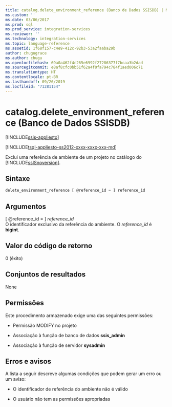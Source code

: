 ```yaml
---
title: catalog.delete_environment_reference (Banco de Dados SSISDB) | Microsoft Docs
ms.custom: ''
ms.date: 03/06/2017
ms.prod: sql
ms.prod_service: integration-services
ms.reviewer: ''
ms.technology: integration-services
ms.topic: language-reference
ms.assetid: 1f68f157-c4e9-412c-92b3-53a2faaba29b
author: chugugrace
ms.author: chugu
ms.openlocfilehash: 69a0a462f4c265e6992f27286377f7bcaa3b2dad
ms.sourcegitcommit: e8af8cfc0bb51f62a4f0fa794c784f1aed006c71
ms.translationtype: HT
ms.contentlocale: pt-BR
ms.lasthandoff: 09/26/2019
ms.locfileid: "71281154"
---
```

# <a name="catalogdelete_environment_reference-ssisdb-database"></a>catalog.delete_environment_reference (Banco de Dados SSISDB)

[!INCLUDE[ssis-appliesto](../../includes/ssis-appliesto-ssvrpluslinux-asdb-asdw-xxx.md)]


[!INCLUDE[tsql-appliesto-ss2012-xxxx-xxxx-xxx-md](../../includes/tsql-appliesto-ss2012-xxxx-xxxx-xxx-md.md)]

  Exclui uma referência de ambiente de um projeto no catálogo do [!INCLUDE[ssISnoversion](../../includes/ssisnoversion-md.md)].  
  
## <a name="syntax"></a>Sintaxe  
  
```sql  
delete_environment_reference [ @reference_id = ] reference_id  
```  
  
## <a name="arguments"></a>Argumentos  
 [ @reference_id = ] *reference_id*  
 O identificador exclusivo da referência do ambiente. O *reference_id* é **bigint**.  
  
## <a name="return-code-value"></a>Valor do código de retorno  
 0 (êxito)  
  
## <a name="result-sets"></a>Conjuntos de resultados  
 None  
  
## <a name="permissions"></a>Permissões  
 Este procedimento armazenado exige uma das seguintes permissões:  
  
-   Permissão MODIFY no projeto  
  
-   Associação à função de banco de dados **ssis_admin**  
  
-   Associação à função de servidor **sysadmin**  
  
## <a name="errors-and-warnings"></a>Erros e avisos  
 A lista a seguir descreve algumas condições que podem gerar um erro ou um aviso:  
  
-   O identificador de referência do ambiente não é válido  
  
-   O usuário não tem as permissões apropriadas  
  
  
